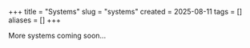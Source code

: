 +++
title = "Systems"
slug = "systems"
created = 2025-08-11
tags = []
aliases = []
+++

More systems coming soon...
